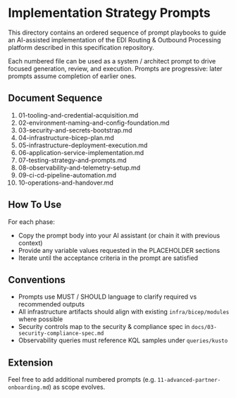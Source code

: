 # Implementation Strategy Prompts

This directory contains an ordered sequence of prompt playbooks to guide an AI-assisted implementation of the EDI Routing & Outbound Processing platform described in this specification repository.

Each numbered file can be used as a system / architect prompt to drive focused generation, review, and execution. Prompts are progressive: later prompts assume completion of earlier ones.

## Document Sequence

1. 01-tooling-and-credential-acquisition.md
2. 02-environment-naming-and-config-foundation.md
3. 03-security-and-secrets-bootstrap.md
4. 04-infrastructure-bicep-plan.md
5. 05-infrastructure-deployment-execution.md
6. 06-application-service-implementation.md
7. 07-testing-strategy-and-prompts.md
8. 08-observability-and-telemetry-setup.md
9. 09-ci-cd-pipeline-automation.md
10. 10-operations-and-handover.md

## How To Use

For each phase:

- Copy the prompt body into your AI assistant (or chain it with previous context)
- Provide any variable values requested in the PLACEHOLDER sections
- Iterate until the acceptance criteria in the prompt are satisfied

## Conventions

- Prompts use MUST / SHOULD language to clarify required vs recommended outputs
- All infrastructure artifacts should align with existing `infra/bicep/modules` where possible
- Security controls map to the security & compliance spec in `docs/03-security-compliance-spec.md`
- Observability queries must reference KQL samples under `queries/kusto`

## Extension

Feel free to add additional numbered prompts (e.g. `11-advanced-partner-onboarding.md`) as scope evolves.

